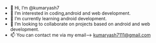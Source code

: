 - 👋 Hi, I’m @kumaryash7
- 👀 I’m interested in coding,android and web development.
- 🌱 I’m currently learning android development.
- 💞️ I’m looking to collaborate on projects based on android and web development.
- 📫 You can contact me via my email--> kumaryash7111@gmail.com

<!---
kumaryash7/kumaryash7 is a ✨ special ✨ repository because its `README.md` (this file) appears on your GitHub profile.
You can click the Preview link to take a look at your changes.
--->
